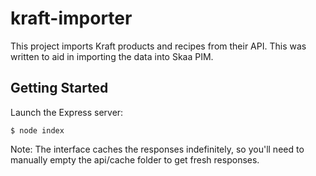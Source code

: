 # kraft-importer

This project imports Kraft products and recipes from their API. This was written to aid in importing the data into Skaa PIM.

## Getting Started

Launch the Express server:
```
$ node index
```


Note: The interface caches the responses indefinitely, so you'll need to manually empty the api/cache folder to get fresh responses.